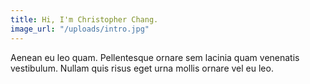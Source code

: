 ```yaml
---
title: Hi, I'm Christopher Chang.
image_url: "/uploads/intro.jpg"
---
```


Aenean eu leo quam. Pellentesque ornare sem lacinia quam venenatis vestibulum. Nullam quis risus eget urna mollis ornare vel eu leo.